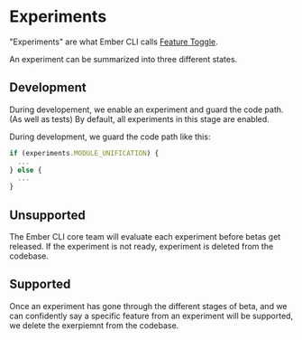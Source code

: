 # Experiments

"Experiments" are what Ember CLI calls [Feature Toggle](https://en.wikipedia.org/wiki/Feature_toggle).

An experiment can be summarized into three different states.

## Development
During developement, we enable an experiment and guard the code path. (As well
as tests) By default, all experiments in this stage are enabled.

During development, we guard the code path like this:

```javascript
if (experiments.MODULE_UNIFICATION) {
  ...
} else {
  ...
}
```

## Unsupported
The Ember CLI core team will evaluate each experiment before betas get released.
If the experiment is not ready, experiment is deleted from the codebase.

## Supported
Once an experiment has gone through the different stages of beta, and we can
confidently say a specific feature from an experiment will be supported, we
delete the exerpiemnt from the codebase.
